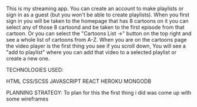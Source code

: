 This is my streaming app. You can create an account to make playlists or sign in as a guest (but you won't be able to create playlists).
When you first sign in you will be taken to the homepage that has 8 cartoons on it you can select any of those 8 cartoond and be taken to the first episode from that cartoon. Or you can select the "Cartoons List ->" button on the top right and see a whole list of cartoons from A-Z.
When you are on the cartoons page the video player is the first thing you see if you scroll down, You will see a "add to playlist" where you can add that video to a selected playlist or create a new one.

TECHNOLOGIES USED:

  HTML
  CSS/SCSS
  JAVASCRIPT
  REACT
  HEROKU
  MONGODB

PLANNING STRATEGY:
  To plan for this the first thing i did was come up with some wireframes 
